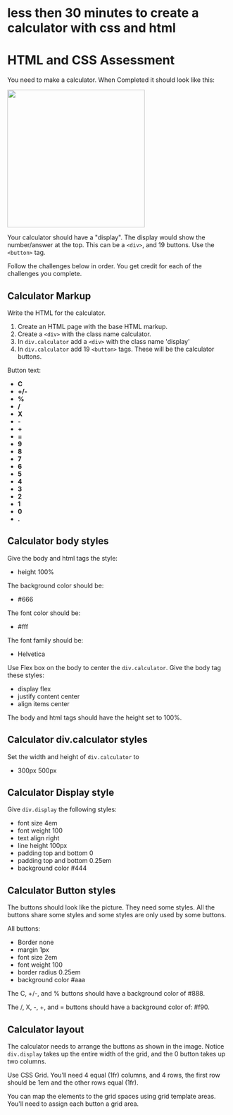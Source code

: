 # less then 30 minutes to create a calculator with css and html

# HTML and CSS Assessment

You need to make a calculator. When Completed it should look like this: 

<img src="calculator.png" width="312" height="auto">

Your calculator should have a "display". The display would show the number/answer at the top. This can be a `<div>`, and 19 buttons. Use the `<button>` tag. 

Follow the challenges below in order. You get credit for each of the challenges you complete. 

## Calculator Markup

Write the HTML for the calculator. 

1. Create an HTML page with the base HTML markup. 
2. Create a `<div>` with the class name calculator. 
3. In `div.calculator` add a `<div>` with the class name 'display'
4. In `div.calculator` add 19 `<button>` tags. These will be the calculator buttons.

Button text: 

- **C**
- **+/-**
- **%**
- **/**
- **X**
- **-**
- **+**
- **=**
- **9**
- **8**
- **7**
- **6**
- **5**
- **4**
- **3**
- **2**
- **1**
- **0**
- **.**

## Calculator body styles

Give the body and html tags the style: 

- height 100%

The background color should be: 

- #666

The font color should be: 

- #fff

The font family should be: 

- Helvetica

Use Flex box on the body to center the `div.calculator`. Give the body tag these styles: 

- display flex
- justify content center
- align items center 

The body and html tags should have the height set to 100%. 

## Calculator div.calculator styles

Set the width and height of `div.calculator` to

- 300px 500px

## Calculator Display style

Give `div.display` the following styles: 

- font size 4em
- font weight 100
- text align right
- line height 100px
- padding top and bottom 0 
- padding top and bottom 0.25em
- background color #444

## Calculator Button styles 

The buttons should look like the picture. They need some styles. All the buttons share some styles and some styles are only used by some buttons. 

All buttons: 

- Border none
- margin 1px
- font size 2em
- font weight 100
- border radius 0.25em
- background color #aaa

The C, +/-, and % buttons should have a background color of #888. 

The /, X, -, +, and = buttons should have a background color of: #f90.

## Calculator layout 

The calculator needs to arrange the buttons as shown in the image. Notice `div.display` takes up the entire width of the grid, and the 0 button takes up two columns. 

Use CSS Grid. You'll need 4 equal (1fr) columns, and 4 rows, the first row should be 1em and the other rows equal (1fr).

You can map the elements to the grid spaces using grid template areas. You'll need to assign each button a grid area. 